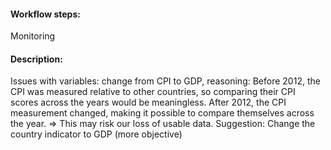 #### Workflow steps:
Monitoring

#### Description:
Issues with variables: change from CPI to GDP, reasoning: Before 2012, the CPI was measured relative to other countries, so comparing their CPI scores across the years would be meaningless. After 2012, the CPI measurement changed, making it possible to compare themselves across the year. 
=> This may risk our loss of usable data. Suggestion: Change the country indicator to GDP (more objective)
